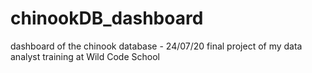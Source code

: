 # chinookDB_dashboard
dashboard of the chinook database - 24/07/20
final project of my data analyst training at Wild Code School

